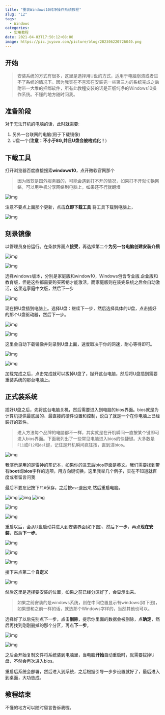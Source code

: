 ```yaml
---
title: "重装Windows10纯净操作系统教程"
slug: "12"
tags:
  - Windows
categories:
  - 实用教程
date: 2021-04-03T17:50:12+08:00
image: https://pic.juyovo.com/picture/blog/202306220726040.png
---
```


## 开始

> 安装系统的方式有很多，这里是选择用U盘的方式，适用于电脑崩溃或者进不了系统的情况下。因为我实在不喜欢在安装完一些第三方的系统完成之后附带一大堆的捆绑软件，所有此教程安装的话是正版纯净的Windows10操作系统。不懂的地方随时问我。

## 准备阶段

对于无法开机的电脑的话，此时就需要:

1. 另外一台联网的电脑(用于下载镜像)
2. U盘一个(**注意：不小于8G,并且U盘会被格式化！**)

## 下载工具

打开浏览器百度直接搜索**windows10**，点开微软官网那个

> 因为微软是国外服务器的，可能会遇到打不开的情况，如果打不开就切换网络，可以用手机分享网络到电脑上，如果还不行就翻墙

![img](https://pic.juyovo.com/picture/img/20210506085122.png)

注意不要点上面那个更新，点击**立即下载工具** 将工具下载到电脑上，

![img](https://pic.juyovo.com/picture/img/20210506085210.png)

## 刻录镜像

以管理员身份运行。在条款界面点**接受**，再选择第二个**为另一台电脑创建安装介质**

![img](https://pic.juyovo.com/picture/img/20210506085832.png)

![img](https://pic.juyovo.com/picture/img/20210506085810.png)

选择windows版本，分别是家庭版和window10，Windows包含专业版.企业版和教育版，但是这些都需要购买密钥才能激活。而家庭版则在装完系统之后会自动激活，这里选家庭中文版，然后下一步

![img](https://pic.juyovo.com/picture/img/20210506085851.png)

现在把U盘插到电脑上。选择U盘：继续下一步，然后选择具体的U盘，点击插好的那个U盘驱动器，然后下一步。

![img](https://pic.juyovo.com/picture/img/20210506085914.png)

![img](https://pic.juyovo.com/picture/img/20210506085930.png)

这里会自动下载镜像并刻录到U盘上面，速度取决于你的网速，耐心等待即可。

![img](https://pic.juyovo.com/picture/img/20210506090022.png)

![img](https://pic.juyovo.com/picture/img/20210506085956.png)

加载完成之后，点击完成就可以拔掉U盘了，抛开这台电脑，然后将U盘插到需要重装系统的那台电脑上。

## 正式装系统

插好U盘之后，先将这台电脑关机，然后需要进入到电脑的bios界面。bios就是为计算机提供最底层的、最直接的硬件设置和控制，说白了就是一个在你电脑上已经装好的软件。

> 进入方法每个品牌的电脑都不一样，其实就是在开机瞬间一直按某个键即可进入bios界面。下面我列出了一些常见电脑进入bios的快捷键。大多数是`F11`或`F12`和`del`键，记住是开机瞬间疯狂按，直到进bios。

![img](https://pic.juyovo.com/picture/img/20210506090043.jpg)

我演示是用的是雷神的笔记本，如果你的进去后bios界面是英文。我们需要找到带有**boot**或**bios**字样的选项，用方向键切换，这里我举几个例子，实在不知道就百度或者留言问我

最后不要忘记按下`F10`保存，之后按`esc`退出来,然后重启电脑。

![img](https://pic.juyovo.com/picture/img/20210506090139.png) ![img](https://pic.juyovo.com/picture/img/20210506090155.png) ![img](https://pic.juyovo.com/picture/img/20210506090338.png)

![img](https://pic.juyovo.com/picture/img/20210506090405.jpg)

![img](https://pic.juyovo.com/picture/img/20210506090426.png)

重启以后，会从U盘启动并进入到安装界面(如下图)，然后下一步，再点**现在安装**，然后**下一步**。

![img](https://pic.juyovo.com/picture/img/20210506090447.jpg)

![img](https://pic.juyovo.com/picture/img/20210506090509.jpg)

![img](https://pic.juyovo.com/picture/img/20210506090535.jpg)

接下来点第二个**自定义**

![img](https://pic.juyovo.com/picture/img/20210506090555.jpg)

然后这里是选择要安装的位置，如果之前已经分区好了，会显示出来。

> 如果之前安装的是windows系统，则在中间位置显示有windows(如下图)，如果想和之前一样的话，就选那个Windows字样的，当然其他也可以。

选择好了以后先别点下一步，点击**删除**，提示你里面的数据会被删除，点**确定**，然后再找到刚刚删掉的那个分区，再点**下一步**。

![img](https://pic.juyovo.com/picture/img/20210506090611.jpg)

![img](https://pic.juyovo.com/picture/img/20210506090628.jpg)

之后会开始复制文件将系统装到电脑里，当电脑**开始**自动重启时，就需要拔掉U盘，不然会再次进入bios。

重启后系统会部署，然后进入到系统，之后根据引导一步步设置就好了，最后进入到桌面，大功告成。

## 教程结束

不懂的地方可以随时留言告诉我喔。
